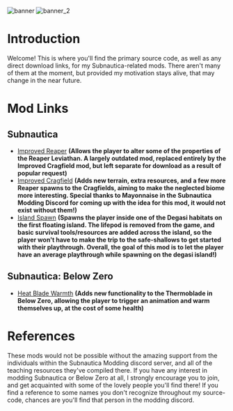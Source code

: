 ![banner](https://github.com/TheRealLyonic/SubnauticaMods/assets/67993317/9aaeaa2b-797d-46a0-aeda-765a81cc26af) ![banner_2](https://github.com/TheRealLyonic/SubnauticaMods/assets/67993317/a3ed223c-424d-437b-a83d-2d657fb3193c)






# Introduction

Welcome! This is where you'll find the primary source code, as well as any direct download links, for my Subnautica-related mods.
There aren't many of them at the moment, but provided my motivation stays alive, that may change in the near future.

# Mod Links

## Subnautica
* [Improved Reaper](https://github.com/TheRealLyonic/SubnauticaMods/tree/main/ImprovedReaper) **(Allows the player to alter some of the properties of the Reaper Leviathan. A largely outdated mod, replaced entirely by the Improved Cragfield mod, but left separate for download as a result of popular request)**
* [Improved Cragfield](https://github.com/TheRealLyonic/SubnauticaMods/tree/main/ImprovedCragfield) **(Adds new terrain, extra resources, and a few more Reaper spawns to the Cragfields, aiming to make the neglected biome more interesting. Special thanks to Mayonnaise in the Subnautica Modding Discord for coming up with the idea for this mod, it would not exist without them!)**
* [Island Spawn](https://github.com/TheRealLyonic/SubnauticaMods/tree/main/IslandSpawn) **(Spawns the player inside one of the Degasi habitats on the first floating island. The lifepod is removed from the game, and basic survival tools/resources are added across the island, so the player won't have to make the trip to the safe-shallows to get started with their playthrough. Overall, the goal of this mod is to let the player have an average playthrough while spawning on the degasi island!)**

## Subnautica: Below Zero
* [Heat Blade Warmth](https://github.com/TheRealLyonic/SubnauticaMods/tree/main/HeatBladeWarmthBZ) **(Adds new functionality to the Thermoblade in Below Zero, allowing the player to trigger an animation and warm themselves up, at the cost of some health)**

# References
These mods would not be possible without the amazing support from the individuals within the Subnautica Modding discord server, and all of the teaching resources they've compiled there. If you have any interest in modding Subnautica or Below Zero at all, I strongly encourage you to join, and get acquainted with some of the lovely people you'll find there! If you find a reference to some names you don't recognize throughout my source-code, chances are you'll find that person in the modding discord.
